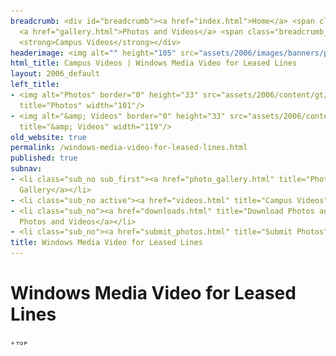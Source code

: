 ```yaml
---
breadcrumb: <div id="breadcrumb"><a href="index.html">Home</a> <span class="breadcrumb_spacer">&gt;</span>
  <a href="gallery.html">Photos and Videos</a> <span class="breadcrumb_spacer">&gt;</span>
  <strong>Campus Videos</strong></div>
headerimage: <img alt="" height="105" src="assets/2006/images/banners/photos.jpg" width="472"/>
html_title: Campus Videos | Windows Media Video for Leased Lines
layout: 2006_default
left_title:
- <img alt="Photos" border="0" height="33" src="assets/2006/content/gt/25502cdde4323dd97bc96f666707bdb0.png"
  title="Photos" width="101"/>
- <img alt="&amp; Videos" border="0" height="33" src="assets/2006/content/gt/a3dbf8e159297a632cadcec25243418a.png"
  title="&amp; Videos" width="119"/>
old_website: true
permalink: /windows-media-video-for-leased-lines.html
published: true
subnav:
- <li class="sub_no sub_first"><a href="photo_gallery.html" title="Photo Gallery">Photo
  Gallery</a></li>
- <li class="sub_no active"><a href="videos.html" title="Campus Videos">Campus Videos</a></li>
- <li class="sub_no"><a href="downloads.html" title="Download Photos and Videos">Download
  Photos and Videos</a></li>
- <li class="sub_no"><a href="submit_photos.html" title="Submit Photos">Submit Photos</a></li>
title: Windows Media Video for Leased Lines
---
```


# Windows Media Video for Leased Lines

![](assets/2006/img/article/top_link_0.gif)